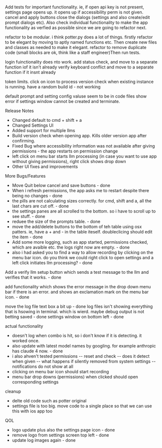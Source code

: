 

Add tests for important functionality. ie, if open api key is not present, settings page opens up. it opens up if accessibility perm is not given. cancel and apply buttons close the dialogs (settings and also create/edit prompt dialogs etc). Also check individual functionality to make the app functionality as verfied as possible since we are going to refactor next. 



refactor to be modular. i think potter.py does a lot of things. firstly refactor to be elegant by moving to aptly named functions etc. Then create new files and classes as needed to make it elegant. refactor to remove duplicate code (small blocks are ok, think like a staff engineer)Then run tests. 

login fuinctionality does nto work. add status check, and move to a separate function iof it isn't already
verify keyboard conflict and move to a separate function if it insnt already

token limits. 
click on icon to process
version check when existing instance is running. have a random build id - not working

default prompt and setting config valuse seem to be in code files
show error if settings window cannot be created and terminate. 



Release Notes
* Changed default to cmd + shift + a
* Changed Settings UI
* Added support for multiple llms
* Build version check when opening app. Kills older version app after confirming. 
* Fixed Bug  where accessibility information was not available after giving permissions - the app restarts on permission change
* left click on menu bar starts llm processing (in case you want to use app without giving permissions), right click shows drop down
* Other UI fixes and improvements


More Bugs/Features
* Move Quit below cancel and save buttons  - done
* When i refresh permissions, the app asks me to restart despite there being no changes - done
* the pills are not calculating sizes correctly. for cmd, shift and a, all the last chars are cut off.  - done
* the settings panes are all scrolled to the bottom. so i have to scroll up to see stuff. - done
* reduee the size of the prompts table.  - done
* move the add/delete buttons to the bottom of teh table using osx patters. ie, have a + and - in the table iteself. doubleclicing should edit the item - done
* Add some more logging, such as app started, permissions checked, which are avaible etc. the logs right now are empty.  - done
* also i had asked you to find a way to allow recording by clicking on the menu bar icon. do you think we could right click to open settings and a left click initiates llm processing? - done

Add a verify llm setup button which sends a test message to the llm and verifies that it works. - done

add functionality which shows the error message in the drop down menu bar if there is an error. and shows an exclamation mark on the menu bar icon. - done

move the log file text box a bit up - done
log files isn't showing everything that is hsowing in terminal. which is wierd. maybe debug output is not betting saved - done
settings window on bottom left - done




actual functionality
* doesn't log when combo is hit, so i don't know if it is detecting. it worked once.
* also update with latest model names by googling. for example anthropic has claude 4 now. - done
* i also ahven't tested permissions
-- reset and check
-- does it detect when given
-- what happens if silently removed from system settings
-- notifications do not show at all
* clicking on menu bar icon should start recording
* menu bar drop downs (permissions) when clicked should open corresponding settings

cleanup
* delte old code such as potter original
* settings file is too big.
move code to a single place so that we can use this with ios app too


QOL
* logo update plus also the settings page icon - done
* remove logo from settings screen top left - done
* update log images again - done


















